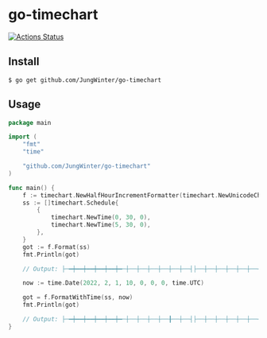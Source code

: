 # go-timechart

[![Actions Status](https://github.com/JungWinter/go-timechart/workflows/ci/badge.svg)](https://github.com/JungWinter/go-timechart/actions)

## Install

```shell
$ go get github.com/JungWinter/go-timechart
```

## Usage

```go
package main

import (
	"fmt"
	"time"

	"github.com/JungWinter/go-timechart"
)

func main() {
	f := timechart.NewHalfHourIncrementFormatter(timechart.NewUnicodeChar)
	ss := []timechart.Schedule{
		{
			timechart.NewTime(0, 30, 0),
			timechart.NewTime(5, 30, 0),
		},
	}
	got := f.Format(ss)
	fmt.Println(got)

	// Output: ├─━┿━━┿━━┿━━┿━━┿━─┼──┼──┼──┼──┼──┼──┤├──┼──┼──┼──┼──┼──┼──┼──┼──┼──┼──┼──┤

	now := time.Date(2022, 2, 1, 10, 0, 0, 0, time.UTC)

	got = f.FormatWithTime(ss, now)
	fmt.Println(got)

	// Output: ├─━┿━━┿━━┿━━┿━━┿━─┼──┼──┼──┼──╂──┼──┤├──┼──┼──┼──┼──┼──┼──┼──┼──┼──┼──┼──┤
}

```
